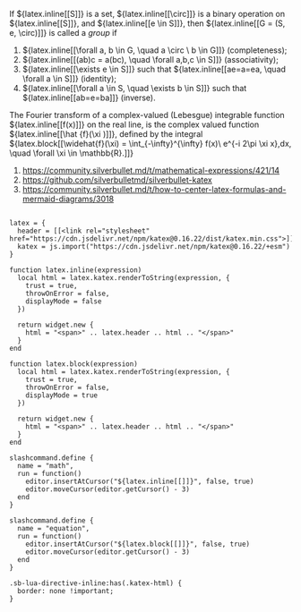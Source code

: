 
If ${latex.inline[[S]]} is a set, ${latex.inline[[\circ]]} is a binary operation on ${latex.inline[[S]]}, and ${latex.inline[[e \in S]]}, then ${latex.inline[[G = (S, e, \circ)]]} is called a *group* if

1. ${latex.inline[[\forall a, b \in G, \quad a \circ \ b \in G]]} (completeness);
2. ${latex.inline[[(ab)c = a(bc), \quad \forall a,b,c \in S]]} (associativity);
3. ${latex.inline[[\exists e \in S]]} such that ${latex.inline[[ae=a=ea, \quad \forall a \in S]]} (identity);
4. ${latex.inline[[\forall a \in S, \quad \exists b \in S]]} such that ${latex.inline[[ab=e=ba]]} (inverse).

The Fourier transform of a complex-valued (Lebesgue) integrable function ${latex.inline[[f(x)]]} on the real line, is the complex valued function ${latex.inline[[\hat {f}(\xi )]]}, defined by the integral
${latex.block[[\widehat{f}(\xi) = \int_{-\infty}^{\infty} f(x)\ e^{-i 2\pi \xi x}\,dx, \quad \forall \xi \in \mathbb{R}.]]}

1. https://community.silverbullet.md/t/mathematical-expressions/421/14
2. https://github.com/silverbulletmd/silverbullet-katex
3. https://community.silverbullet.md/t/how-to-center-latex-formulas-and-mermaid-diagrams/3018

```space-lua

latex = {
  header = [[<link rel="stylesheet" href="https://cdn.jsdelivr.net/npm/katex@0.16.22/dist/katex.min.css">]],
  katex = js.import("https://cdn.jsdelivr.net/npm/katex@0.16.22/+esm")
}

function latex.inline(expression)
  local html = latex.katex.renderToString(expression, {
    trust = true,
    throwOnError = false,
    displayMode = false
  })
  
  return widget.new {
    html = "<span>" .. latex.header .. html .. "</span>"
  }
end

function latex.block(expression)
  local html = latex.katex.renderToString(expression, {
    trust = true,
    throwOnError = false,
    displayMode = true
  })
  
  return widget.new {
    html = "<span>" .. latex.header .. html .. "</span>"
  }
end 

slashcommand.define {
  name = "math",
  run = function()
    editor.insertAtCursor("${latex.inline[[]]}", false, true)
    editor.moveCursor(editor.getCursor() - 3)
  end
}

slashcommand.define {
  name = "equation",
  run = function()
    editor.insertAtCursor("${latex.block[[]]}", false, true)
    editor.moveCursor(editor.getCursor() - 3)
  end
}
```

```space-style
.sb-lua-directive-inline:has(.katex-html) {
  border: none !important;
}
```
